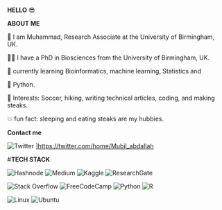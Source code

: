 **HELLO** 😎

**ABOUT ME**

🧔 I am Muhammad, Research Associate at the University of Birmingham, UK.

👨‍🎓 I have a PhD in Biosciences from the University of Birmingham, UK.

🐧 currently learning Bioinformatics, machine learning, Statistics and

🐍 Python.

🙂 Interests: Soccer, hiking, writing technical articles, coding, and making steaks.

💥 fun fact: sleeping and eating steaks are my hubbies.


**Contact me**

![Twitter](https://img.shields.io/badge/Twitter-%231DA1F2.svg?style=for-the-badge&logo=Twitter&logoColor=white)
]https://twitter.com/home/Mubil_abdallah






#**TECH STACK**

![Hashnode](https://img.shields.io/badge/Hashnode-2962FF?style=for-the-badge&logo=hashnode&logoColor=white)
![Medium](https://img.shields.io/badge/Medium-12100E?style=for-the-badge&logo=medium&logoColor=white)
![Kaggle](https://img.shields.io/badge/Kaggle-035a7d?style=for-the-badge&logo=kaggle&logoColor=white)
![ResearchGate](https://img.shields.io/badge/ResearchGate-00CCBB?style=for-the-badge&logo=ResearchGate&logoColor=white)

![Stack Overflow](https://img.shields.io/badge/-Stackoverflow-FE7A16?style=for-the-badge&logo=stack-overflow&logoColor=white)
![FreeCodeCamp](https://img.shields.io/badge/Freecodecamp-%23123.svg?&style=for-the-badge&logo=freecodecamp&logoColor=green)
![Python](https://img.shields.io/badge/python-3670A0?style=for-the-badge&logo=python&logoColor=ffdd54)
![R](https://img.shields.io/badge/r-%23276DC3.svg?style=for-the-badge&logo=r&logoColor=white)

![Linux](https://img.shields.io/badge/Linux-FCC624?style=for-the-badge&logo=linux&logoColor=black)
![Ubuntu](https://img.shields.io/badge/Ubuntu-E95420?style=for-the-badge&logo=ubuntu&logoColor=white)
